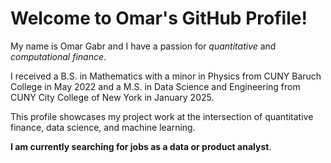 # Welcome to Omar's GitHub Profile!

My name is Omar Gabr and I have a passion for _quantitative_ and _computational finance_.

I received a B.S. in Mathematics with a minor in Physics from CUNY Baruch College in May 2022 and a M.S. in Data Science and Engineering from CUNY City College of New York in January 2025.

This profile showcases my project work at the intersection of quantitative finance, data science, and machine learning.

**I am currently searching for jobs as a data or product analyst**.
